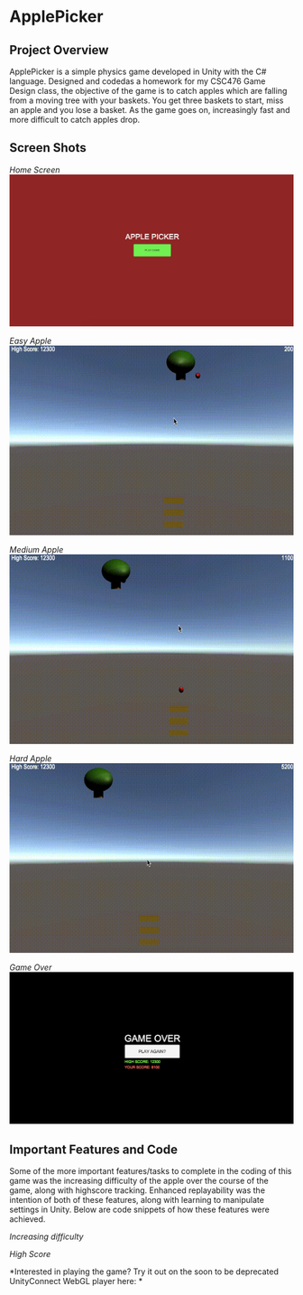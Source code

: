 # ApplePicker

## Project Overview
ApplePicker is a simple physics game developed in Unity with the C# language. Designed and codedas a homework for my CSC476 Game Design class,
the objective of the game is to catch apples which are falling from a moving tree with your baskets. You get three baskets to start, miss an apple and you lose a basket.
As the game goes on, increasingly fast and more difficult to catch apples drop.

## Screen Shots

*Home Screen*
![Home Screen](./ApplePickerImages/startscreen.png)

*Easy Apple*
![Easy Apple](./ApplePickerImages/redapple.gif)

*Medium Apple*
![Medum Apple](./ApplePickerImages/greenapple.gif)

*Hard Apple*
![Hard Apple](./ApplePickerImages/yellowapple.gif)

*Game Over*
![Game Over](./ApplePickerImages/gameover.png)

## Important Features and Code

Some of the more important features/tasks to complete in the coding of this game was the increasing difficulty of the apple over the course of the game, along with highscore tracking.
Enhanced replayability was the intention of both of these features, along with learning to manipulate settings in Unity. Below are code snippets of how these features were achieved.

*Increasing difficulty*


*High Score*


*Interested in playing the game? Try it out on the soon to be deprecated UnityConnect WebGL player here: *

